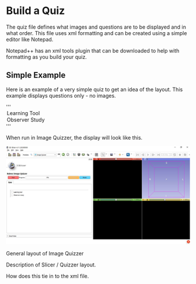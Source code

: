 # Build a Quiz

The quiz file defines what images and questions are to be displayed and in what order.
This file uses xml formatting and can be created using a simple editor like Notepad.

Notepad++ has an xml tools plugin that can be downloaded to help with formatting as you build your quiz.

## Simple Example
Here is an example of a very simple quiz to get an idea of the layout.
This example displays questions only - no images.

'''
<Session>
	<Page>
		<QuestionSet>
			<Question Type="CheckBox">
				<Option>Learning Tool</Option>
				<Option>Observer Study</Option>
			</Question>
		</QuestionSet>
	</Page>
</Session>
'''

When run in Image Quizzer, the display will look like this.

![Simple Script](assets/build/SimpleScript.png)

General layout of Image Quizzer

Description of Slicer / Quizzer layout.

How does this tie in to the xml file.

